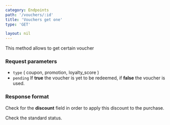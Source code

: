 ```yaml
---
category: Endpoints
path: '/vouchers/:id'
title: 'Vouchers get one'
type: 'GET'

layout: nil
---
```


This method allows to get certain voucher

### Request parameters

* `type` ( coupon, promotion, loyalty_score )
* `pending` If **true** the voucher is yet to be redeemed, if **false** the voucher is used.

### Response format

Check for the **discount** field in order to apply this discount to the purchase.

Check the standard status.